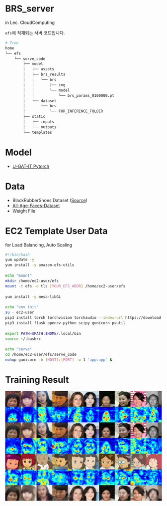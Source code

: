 # BRS_server
in Lec. CloudComputing

`efs`에 적재되는 서버 코드입니다.

```bash
# Tree
home
└── efs
    └── serve_code
        ├── model
        │   ├── assets
        │   ├── brs_results
        │   │   └── brs
        │   │       ├── img
        │   │       └── model
        │   │           └── brs_params_0100000.pt
        │   └── dataset
        │       └── brs
        │           └── FOR_INFERENCE_FOLDER
        ├── static
        │   ├── inputs
        │   └── outputs
        └── templates
```

# Model
- [U-GAT-IT Pytorch](https://github.com/znxlwm/UGATIT-pytorch)

# Data
- BlackRubberShoes Dataset ([Source](https://www.youtube.com/playlist?list=PLrNFl43wt6gCEdWfQjzPf2Dnza7liRcpL))
- [All-Age-Faces-Dataset](https://github.com/JingchunCheng/All-Age-Faces-Dataset)
- Weight File

# EC2 Template User Data
for Load Balancing, Auto Scaling
```bash
#!/bin/bash
yum update -y
yum install -y amazon-efs-utils

echo "mount"
mkdir /home/ec2-user/efs
mount -t efs -o tls [YOUR_EFS_ADDR] /home/ec2-user/efs

yum install -y mesa-libGL

echo "env init"
su - ec2-user
pip3 install torch torchvision torchaudio --index-url https://download.pytorch.org/whl/cpu
pip3 install flask opencv-python scipy gunicorn psutil

export PATH=$PATH:$HOME/.local/bin
source ~/.bashrc

echo "serve"
cd /home/ec2-user/efs/serve_code
nohup gunicorn -b [HOST]:[PORT] -w 1 'app:app' &
```

# Training Result
<div align="center">
  <img src="./serve_code/model/brs_result/female/img/A2B_0100000.png">
</div>
